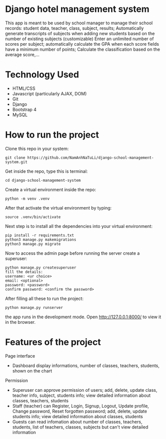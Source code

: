 # Django hotel management system

This app is meant to be used by school manager to manage their school records:
student data, teacher, class, subject, results; Automatically generate transcripts of subjects when adding new students based on the number of existing subjects (customizable)
Enter an unlimited number of scores per subject; automatically calculate the GPA when each score fields have a minimum number of points; Calculate the classification based on the average score,...

# Technology Used
 - HTML/CSS
 - Javascript (particularly AJAX, DOM)
 - Git
 - Django
 - Bootstrap 4
 - MySQL
# How to run the project
 Clone this repo in your system:
 ```
 git clone https://github.com/NamAnhNaTuLi/django-school-management-system.git
 ```
 Get inside the repo, type this is terminal:
 ```
 cd django-school-management-system
 ```
 Create a virtual environment inside the repo:
 ```
 python -m venv .venv
 ```
 After that activate the virtual environment by typing:
 ```
 source .venv/bin/activate
 ```
 Next step is to install all the dependencies into your virtual environment:
 ```
pip install -r requirements.txt
 python3 manage.py makemigrations
 python3 manage.py migrate
 ```
 Now to access the admin page before running the server create a superuser:
 ```
 python manage.py createsuperuser
 fill the details:
 username: <ur choice>
 email: <optional>
 password: <password>
 confirm password: <confirm the password>
 ```
 After filling all these to run the project:
 ```
 python manage.py runserver
 ```
the app runs in the development mode.
Open http://127.0.0.1:8000/ to view it in the browser.

# Features of the project
Page interface
 - Dashboard display informations, number of classes, teachers, students, shown on the chart 

Permission
 - Superuser can approve permission of users; add, delete, update class, teacher info, subject, students info; view detailed information about classes, teachers, students
 - Staff (teacher) can Register, Login, Signup, Logout, Update profile, Change password, Reset forgotten password; add, delete, update students info; view detailed information about classes, students
 - Guests can read infomation about number of classes, teachers, students, list of teachers, classes, subjects but can't view detailed information
 